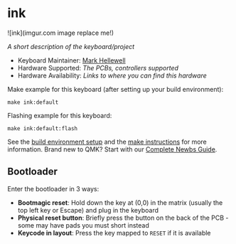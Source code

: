 # ink

![ink](imgur.com image replace me!)

*A short description of the keyboard/project*

* Keyboard Maintainer: [Mark Hellewell](https://github.com/markhellewell)
* Hardware Supported: *The PCBs, controllers supported*
* Hardware Availability: *Links to where you can find this hardware*

Make example for this keyboard (after setting up your build environment):

    make ink:default

Flashing example for this keyboard:

    make ink:default:flash

See the [build environment setup](https://docs.qmk.fm/#/getting_started_build_tools) and the [make instructions](https://docs.qmk.fm/#/getting_started_make_guide) for more information. Brand new to QMK? Start with our [Complete Newbs Guide](https://docs.qmk.fm/#/newbs).

## Bootloader

Enter the bootloader in 3 ways:

* **Bootmagic reset**: Hold down the key at (0,0) in the matrix (usually the top left key or Escape) and plug in the keyboard
* **Physical reset button**: Briefly press the button on the back of the PCB - some may have pads you must short instead
* **Keycode in layout**: Press the key mapped to `RESET` if it is available
